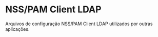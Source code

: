 # NSS/PAM Client LDAP

Arquivos de configuração NSS/PAM Client LDAP utilizados por outras aplicações.
